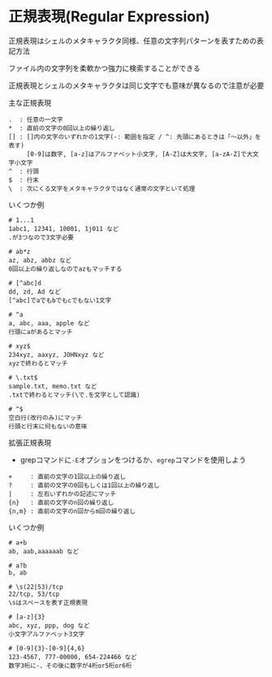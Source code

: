 # 正規表現(Regular Expression)
正規表現はシェルのメタキャラクタ同様、任意の文字列パターンを表すための表記方法

ファイル内の文字列を柔軟かつ強力に検索することができる

正規表現とシェルのメタキャラクタは同じ文字でも意味が異なるので注意が必要

主な正規表現
```
.  : 任意の一文字
*  : 直前の文字の0回以上の繰り返し
[] : []内の文字のいずれかの1文字(-: 範囲を指定 / ^: 先頭にあるときは「〜以外」を表す)
     [0-9]は数字, [a-z]はアルファベット小文字, [A-Z]は大文字, [a-zA-Z]で大文字小文字
^  : 行頭
$  : 行末
\  : 次にくる文字をメタキャラクタではなく通常の文字といて処理
```

いくつか例
```
# 1...1
1abc1, 12341, 10001, 1j011 など
.が3つなので3文字必要

# ab*z
az, abz, abbz など
0回以上の繰り返しなのでazもマッチする

# [^abc]d
dd, zd, Ad など
[^abc]でaでもbでもcでもない1文字

# ^a
a, abc, aaa, apple など
行頭にaがあるとマッチ

# xyz$
234xyz, aaxyz, JOHNxyz など
xyzで終わるとマッチ

# \.txt$
sample.txt, memo.txt など
.txtで終わるとマッチ(\で.を文字として認識)

# ^$
空白行(改行のみ)にマッチ
行頭と行末に何もないの意味
```

拡張正規表現
- grepコマンドに`-E`オプションをつけるか、`egrep`コマンドを使用しよう
```
+     : 直前の文字の1回以上の繰り返し
?     : 直前の文字の0回もしくは1回以上の繰り返し
|     : 左右いずれかの記述にマッチ
{n}   : 直前の文字のn回の繰り返し
{n,m} : 直前の文字のn回からm回の繰り返し
```

いくつか例
```
# a+b
ab, aab,aaaaaab など

# a?b
b, ab

# \s(22|53)/tcp
22/tcp, 53/tcp
\sはスペースを表す正規表現

# [a-z]{3}
abc, xyz, ppp, dog など
小文字アルファベット3文字

# [0-9]{3}-[0-9]{4,6}
123-4567, 777-00000, 654-224466 など
数字3桁に-、その後に数字が4桁or5桁or6桁
```

